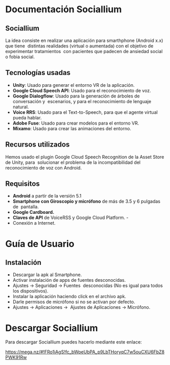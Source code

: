 # Documentación Sociallium 
## Sociallium
La idea consiste en realizar una aplicación para smarthphone (Android x.x) que tiene  distintas realidades (virtual o aumentada) con el objetivo de experimentar tratamientos  con pacientes que padecen de ansiedad social o fobia social. 
## Tecnologías usadas 
- **Unity**​: Usado para generar el entorno VR de la aplicación.  
- **Google Cloud Speech API**​: Usado para el reconocimiento de voz. 
- **Google Dialogflow**​: Usado para la generación de árboles de conversación y  escenarios, y para el reconocimiento de lenguaje natural.  
- **Voice RRS**​: Usado para el Text-to-Speech, para que el agente virtual pueda hablar. 
- **Adobe Fuse**​: Usado para crear modelos para el entorno VR. 
- **Mixamo**​: Usado para crear las animaciones del entorno. 
## Recursos utilizados
Hemos usado el plugin Google Cloud Speech Recognition de la Asset Store de Unity, para  solucionar el problema de la incompatibilidad del reconocimiento de voz con Android. 
## Requisitos
- **Android** a partir de la versión 5.1​ 
- **Smartphone con Giroscopio y micrófono** de más de 3.5 y 6 pulgadas de  pantalla.
- **Google Cardboard.**
- **Claves de API** de VoiceRSS y Google Cloud Platform. - 
- Conexión a Internet. 

# Guía de Usuario
## Instalación
- Descargar la apk al Smartphone.
- Activar instalación de apps de fuentes desconocidas. 
- Ajustes -> Seguridad -> Fuentes  desconocidas​ (No es igual para todos los dispositivos).
- Instalar la aplicación haciendo click en el archivo apk.
- Darle permisos de micrófono si no se activan por defecto. 
- Ajustes -> Aplicaciones ->  Ajustes de Aplicaciones -> Micrófono. 

# Descargar Sociallium 

Para descargar Sociallium puedes hacerlo mediante este enlace: 

https://mega.nz/#!FRo1iAgS!fc_bWpeUbPA_p9LbTHoryqC7w5ouCXU6FbZ8PWK91Rw
